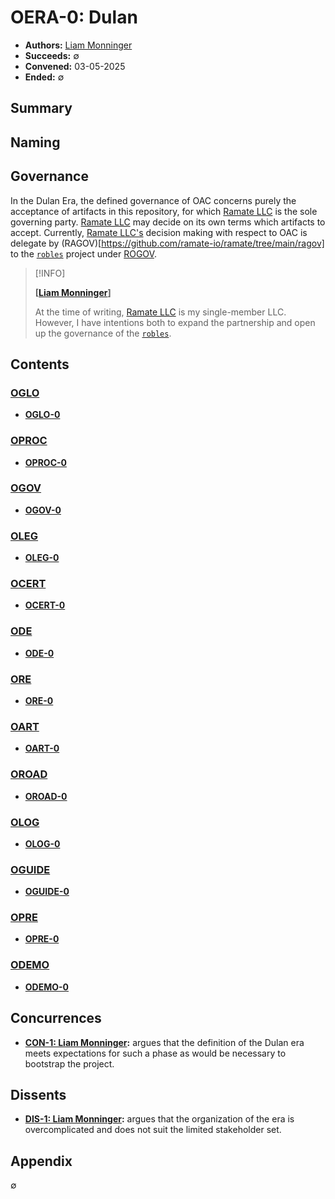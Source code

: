 # OERA-0: Dulan
- **Authors:** [Liam Monninger](mailto:liam@ramate.io)
- **Succeeds:** $\emptyset$
- **Convened:** 03-05-2025
- **Ended:** $\emptyset$

## Summary

## Naming

## Governance
In the Dulan Era, the defined governance of OAC concerns purely the acceptance of artifacts in this repository, for which [Ramate LLC](https://www.ramate.io) is the sole governing party. [Ramate LLC](https://www.ramate.io) may decide on its own terms which artifacts to accept. Currently, [Ramate LLC's](https://www.ramate.io) decision making with respect to OAC is delegate by (RAGOV)[https://github.com/ramate-io/ramate/tree/main/ragov] to the [`robles`](https://github.com/ramate-io/robles) project under [ROGOV](https://github.com/ramate-io/robles/tree/main/rogov). 

> [!INFO]
> 
> **[[Liam Monninger](mailto:liam@ramate.io)]**
>
> At the time of writing, [Ramate LLC](https://www.ramate.io) is my single-member LLC. However, I have intentions both to expand the partnership and open up the governance of the [`robles`](https://github.com/ramate-io/robles). 

## Contents

### [OGLO](../../oglo/oera-000-000-000-dulan/README.md)
- **[OGLO-0](../../oglo/oera-000-000-000-dulan/oglo-000-000-000/README.md)**

### [OPROC](../../oproc/oera-000-000-000-dulan/README.md)
- **[OPROC-0](../../oproc/oera-000-000-000-dulan/oproc-000-000-000/README.md)**

### [OGOV](../../ogov/oera-000-000-000-dulan/README.md)
- **[OGOV-0](../../ogov/oera-000-000-000-dulan/ogov-000-000-000/README.md)**

### [OLEG](../../oleg/oera-000-000-000-dulan/README.md)
- **[OLEG-0](../../oleg/oera-000-000-000-dulan/oleg-000-000-000/README.md)**

### [OCERT](../../ocert/oera-000-000-000-dulan/README.md)
- **[OCERT-0](../../ocert/oera-000-000-000-dulan/ocert-000-000-000/README.md)**

### [ODE](../../ode/oera-000-000-000-dulan/README.md)
- **[ODE-0](../../ode/oera-000-000-000-dulan/ode-000-000-000/README.md)**

### [ORE](../../ore/oera-000-000-000-dulan/README.md)
- **[ORE-0](../../ore/oera-000-000-000-dulan/ore-000-000-000/README.md)**

### [OART](../../oart/oera-000-000-000-dulan/README.md)
- **[OART-0](../../oart/oera-000-000-000-dulan/oart-000-000-000/README.md)**

### [OROAD](../../oroad/oera-000-000-000-dulan/README.md)
- **[OROAD-0](../../oroad/oera-000-000-000-dulan/oroad-000-000-000/README.md)**

### [OLOG](../../olog/oera-000-000-000-dulan/README.md)
- **[OLOG-0](../../olog/oera-000-000-000-dulan/olog-000-000-000/README.md)**

### [OGUIDE](../../oguide/oera-000-000-000-dulan/README.md)
- **[OGUIDE-0](../../oguide/oera-000-000-000-dulan/oguide-000-000-000/README.md)**

### [OPRE](../../opre/oera-000-000-000-dulan/README.md)
- **[OPRE-0](../../opre/oera-000-000-000-dulan/opre-000-000-000/README.md)**

### [ODEMO](../../odemo/oera-000-000-000-dulan/README.md)
- **[ODEMO-0](../../odemo/oera-000-000-000-dulan/odemo-000-000-000/README.md)**

## Concurrences
- **[CON-1: Liam Monninger](./concurrences/c-001-liam-monninger/README.md):** argues that the definition of the Dulan era meets expectations for such a phase as would be necessary to bootstrap the project.

## Dissents
- **[DIS-1: Liam Monninger](./dissents/d-001-liam-monninger/README.md):** argues that the organization of the era is overcomplicated and does not suit the limited stakeholder set.

## Appendix
$\emptyset$